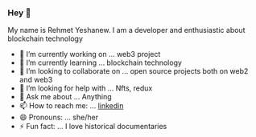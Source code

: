 ### Hey 👋



My name is Rehmet Yeshanew. I am a developer and enthusiastic about blockchain technology 

- 🔭 I’m currently working on ... web3 project
- 🌱 I’m currently learning ... blockchain technology
- 👯 I’m looking to collaborate on ... open source projects both on web2 and web3
- 🤔 I’m looking for help with ... Nfts, redux
- 💬 Ask me about ... Anything
- 📫 How to reach me: ... [linkedin](https://www.linkedin.com/in/rehmet-yeshanew-915aa918a/)
- 😄 Pronouns: ... she/her
- ⚡ Fun fact: ... I love historical documentaries

